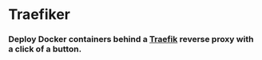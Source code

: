 # Traefiker

### Deploy Docker containers behind a [Traefik](https://traefik.io/) reverse proxy with a click of a button.
